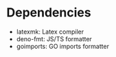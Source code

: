 # Dependencies
- latexmk: Latex compiler
- deno-fmt: JS/TS formatter
- goimports: GO imports formatter
